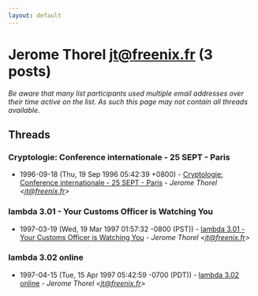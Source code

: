 ```yaml
---
layout: default
---
```


# Jerome Thorel <jt@freenix.fr> (3 posts)

_Be aware that many list participants used multiple email addresses over their time active on the list. As such this page may not contain all threads available._

## Threads

### Cryptologie: Conference internationale - 25 SEPT - Paris
+ 1996-09-18 (Thu, 19 Sep 1996 05:42:39 +0800) - [Cryptologie: Conference internationale - 25 SEPT - Paris](/archive/1996/09/099d4704572e3e7dfd94e3ede9bac3af425616c7d16488ae216945c6b2ca43e1) - _Jerome Thorel \<jt@freenix.fr\>_

### lambda 3.01 - Your Customs Officer is Watching You
+ 1997-03-19 (Wed, 19 Mar 1997 01:57:32 -0800 (PST)) - [lambda 3.01 - Your Customs Officer is Watching You](/archive/1997/03/5d2cecfbbb9dc07b445e71aaa87afe651b71e41016a5775397e9a908218ec08b) - _Jerome Thorel \<jt@freenix.fr\>_

### lambda 3.02 online
+ 1997-04-15 (Tue, 15 Apr 1997 05:42:59 -0700 (PDT)) - [lambda 3.02 online](/archive/1997/04/fef52bacb8004f7aa40bd2b6fb4621d5ee5b47bf57299855b63651ceb25720a6) - _Jerome Thorel \<jt@freenix.fr\>_

